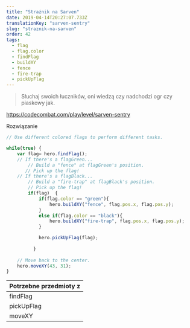 ```yaml
---
title: "Strażnik na Sarven"
date: 2019-04-14T20:27:07.733Z
translationKey: "sarven-sentry"
slug: "straznik-na-sarven"
order: 42
tags:
  - flag
  - flag.color
  - findFlag
  - buildXY
  - fence
  - fire-trap
  - pickUpFlag
---
```


> Słuchaj swoich łuczników, oni wiedzą czy nadchodzi ogr czy piaskowy jak.

https://codecombat.com/play/level/sarven-sentry

Rozwiązanie

```javascript
// Use different colored flags to perform different tasks.

while(true) {
    var flag= hero.findFlag();    
    // If there's a flagGreen...   
        // Build a "fence" at flagGreen's position.
       // Pick up the flag!
    // If there's a flagBlack...
        // Build a "fire-trap" at flagBlack's position.
        // Pick up the flag!
        if(flag)  {
            if(flag.color == "green"){
                hero.buildXY("fence", flag.pos.x, flag.pos.y);
            }
            else if(flag.color == "black"){
                hero.buildXY("fire-trap", flag.pos.x, flag.pos.y);
            }

            hero.pickUpFlag(flag);
              
          }        
        
    // Move back to the center.
    hero.moveXY(43, 31);
}

```

Potrzebne przedmioty z |
--- |
findFlag |
pickUpFlag |
moveXY |


